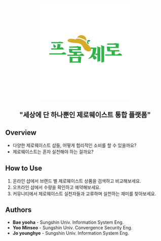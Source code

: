 <div align="center">
  <p align="center">
    <img width="300" src="./FromZero/WebContent/농부제로로고.png"/>
    <h2>"세상에 단 하나뿐인 제로웨이스트 통합 플랫폼"</>
  </p>
</div>

## Overview
- 다양한 제로웨이스트 샵들, 어떻게 합리적인 소비를 할 수 있을까요?
- 제로웨이스트는 혼자 실천해야 하는 걸까요?


## How to Use

1. 온라인 샵에서 브랜드 별 제로웨이스트 상품을 검색하고 비교해보세요.
2. 오프라인 샵에서 수량을 확인하고 예약해보세요.
3. 커뮤니티에서 제로웨이스트 실천자들과 교류하며 실천하는 재미를 찾아보세요.

## Authors
  -  **Bae yooha** - Sungshin Univ. Information System Eng.
  -  **Yoo Minseo** -  Sungshin Univ. Convergence Security Eng.
  -  **Jo younghye** - Sungshin Univ. Information System Eng.


